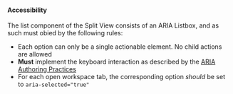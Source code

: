 <h4 class="site-text-heading--label">Accessibility</h4>

The list component of the Split View consists of an ARIA Listbox, and as such must obied by the following rules:

- Each option can only be a single actionable element. No child actions are allowed
- **Must** implement the keyboard interaction as described by the [ARIA Authoring Practices](https://www.w3.org/TR/wai-aria-practices/#Listbox)
- For each open workspace tab, the corresponding option _should_ be set to `aria-selected="true"`
